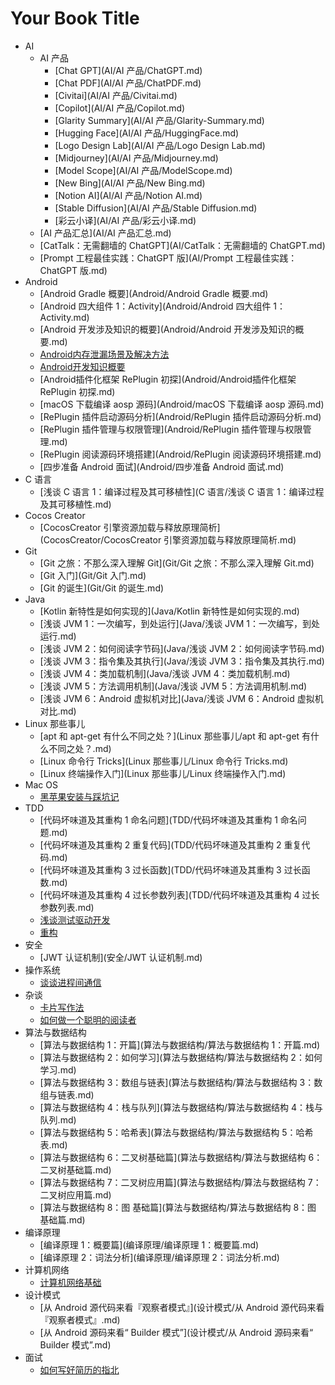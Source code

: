# Your Book Title

- AI
  - AI 产品
    * [Chat GPT](AI/AI 产品/ChatGPT.md)
    * [Chat PDF](AI/AI 产品/ChatPDF.md)
    * [Civitai](AI/AI 产品/Civitai.md)
    * [Copilot](AI/AI 产品/Copilot.md)
    * [Glarity Summary](AI/AI 产品/Glarity-Summary.md)
    * [Hugging Face](AI/AI 产品/HuggingFace.md)
    * [Logo Design Lab](AI/AI 产品/Logo Design Lab.md)
    * [Midjourney](AI/AI 产品/Midjourney.md)
    * [Model Scope](AI/AI 产品/ModelScope.md)
    * [New Bing](AI/AI 产品/New Bing.md)
    * [Notion AI](AI/AI 产品/Notion AI.md)
    * [Stable Diffusion](AI/AI 产品/Stable Diffusion.md)
    * [彩云小译](AI/AI 产品/彩云小译.md)
  * [AI 产品汇总](AI/AI 产品汇总.md)
  * [CatTalk：无需翻墙的 ChatGPT](AI/CatTalk：无需翻墙的 ChatGPT.md)
  * [Prompt 工程最佳实践：ChatGPT 版](AI/Prompt 工程最佳实践：ChatGPT 版.md)
- Android
  * [Android Gradle 概要](Android/Android Gradle 概要.md)
  * [Android 四大组件 1：Activity](Android/Android 四大组件 1：Activity.md)
  * [Android 开发涉及知识的概要](Android/Android 开发涉及知识的概要.md)
  * [Android内存泄漏场景及解决方法](Android/Android内存泄漏场景及解决方法.md)
  * [Android开发知识概要](Android/Android开发知识概要.md)
  * [Android插件化框架 RePlugin 初探](Android/Android插件化框架 RePlugin 初探.md)
  * [macOS 下载编译 aosp 源码](Android/macOS 下载编译 aosp 源码.md)
  * [RePlugin 插件启动源码分析](Android/RePlugin 插件启动源码分析.md)
  * [RePlugin 插件管理与权限管理](Android/RePlugin 插件管理与权限管理.md)
  * [RePlugin 阅读源码环境搭建](Android/RePlugin 阅读源码环境搭建.md)
  * [四步准备 Android 面试](Android/四步准备 Android 面试.md)
- C 语言
  * [浅谈 C 语言 1：编译过程及其可移植性](C 语言/浅谈 C 语言 1：编译过程及其可移植性.md)
- Cocos Creator
  * [CocosCreator 引擎资源加载与释放原理简析](CocosCreator/CocosCreator 引擎资源加载与释放原理简析.md)
- Git
  * [Git 之旅：不那么深入理解 Git](Git/Git 之旅：不那么深入理解 Git.md)
  * [Git 入门](Git/Git 入门.md)
  * [Git 的诞生](Git/Git 的诞生.md)
- Java
  * [Kotlin 新特性是如何实现的](Java/Kotlin 新特性是如何实现的.md)
  * [浅谈 JVM 1：一次编写，到处运行](Java/浅谈 JVM 1：一次编写，到处运行.md)
  * [浅谈 JVM 2：如何阅读字节码](Java/浅谈 JVM 2：如何阅读字节码.md)
  * [浅谈 JVM 3：指令集及其执行](Java/浅谈 JVM 3：指令集及其执行.md)
  * [浅谈 JVM 4：类加载机制](Java/浅谈 JVM 4：类加载机制.md)
  * [浅谈 JVM 5：方法调用机制](Java/浅谈 JVM 5：方法调用机制.md)
  * [浅谈 JVM 6：Android 虚拟机对比](Java/浅谈 JVM 6：Android 虚拟机对比.md)
- Linux 那些事儿
  * [apt 和 apt-get 有什么不同之处？](Linux 那些事儿/apt 和 apt-get 有什么不同之处？.md)
  * [Linux 命令行 Tricks](Linux 那些事儿/Linux 命令行 Tricks.md)
  * [Linux 终端操作入门](Linux 那些事儿/Linux 终端操作入门.md)
- Mac OS
  * [黑苹果安装与踩坑记](macOS/黑苹果安装与踩坑记.md)
- TDD
  * [代码坏味道及其重构 1 命名问题](TDD/代码坏味道及其重构 1 命名问题.md)
  * [代码坏味道及其重构 2 重复代码](TDD/代码坏味道及其重构 2 重复代码.md)
  * [代码坏味道及其重构 3 过长函数](TDD/代码坏味道及其重构 3 过长函数.md)
  * [代码坏味道及其重构 4 过长参数列表](TDD/代码坏味道及其重构 4 过长参数列表.md)
  * [浅谈测试驱动开发](TDD/浅谈测试驱动开发.md)
  * [重构](TDD/重构.md)
- 安全
  * [JWT 认证机制](安全/JWT 认证机制.md)
- 操作系统
  * [谈谈进程间通信](操作系统/谈谈进程间通信.md)
- 杂谈
  * [卡片写作法](杂谈/卡片写作法.md)
  * [如何做一个聪明的阅读者](杂谈/如何做一个聪明的阅读者.md)
- 算法与数据结构
  * [算法与数据结构 1：开篇](算法与数据结构/算法与数据结构 1：开篇.md)
  * [算法与数据结构 2：如何学习](算法与数据结构/算法与数据结构 2：如何学习.md)
  * [算法与数据结构 3：数组与链表](算法与数据结构/算法与数据结构 3：数组与链表.md)
  * [算法与数据结构 4：栈与队列](算法与数据结构/算法与数据结构 4：栈与队列.md)
  * [算法与数据结构 5：哈希表](算法与数据结构/算法与数据结构 5：哈希表.md)
  * [算法与数据结构 6：二叉树基础篇](算法与数据结构/算法与数据结构 6：二叉树基础篇.md)
  * [算法与数据结构 7：二叉树应用篇](算法与数据结构/算法与数据结构 7：二叉树应用篇.md)
  * [算法与数据结构 8：图 基础篇](算法与数据结构/算法与数据结构 8：图 基础篇.md)
- 编译原理
  * [编译原理 1：概要篇](编译原理/编译原理 1：概要篇.md)
  * [编译原理 2：词法分析](编译原理/编译原理 2：词法分析.md)
- 计算机网络
  * [计算机网络基础](计算机网络/计算机网络基础.md)
- 设计模式
  * [从 Android 源代码来看『观察者模式』](设计模式/从 Android 源代码来看『观察者模式』.md)
  * [从 Android 源码来看“ Builder 模式”](设计模式/从 Android 源码来看“ Builder 模式”.md)
- 面试
  * [如何写好简历的指北](面试/如何写好简历的指北.md)
